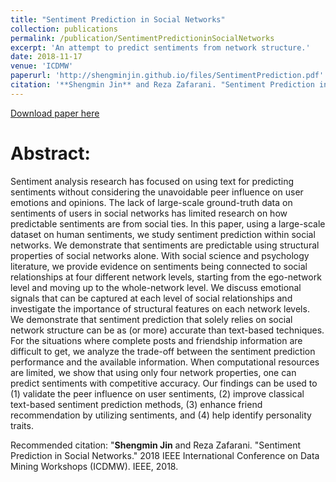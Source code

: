 ```yaml
---
title: "Sentiment Prediction in Social Networks"
collection: publications
permalink: /publication/SentimentPredictioninSocialNetworks
excerpt: 'An attempt to predict sentiments from network structure.'
date: 2018-11-17
venue: 'ICDMW'
paperurl: 'http://shengminjin.github.io/files/SentimentPrediction.pdf'
citation: '**Shengmin Jin** and Reza Zafarani. "Sentiment Prediction in Social Networks." 2018 IEEE International Conference on Data Mining Workshops (ICDMW). IEEE, 2018.'
---
```


[Download paper here](http://shengminjin.github.io/files/SentimentPrediction.pdf)

Abstract:
======
Sentiment analysis research has focused on using text for predicting sentiments without considering the unavoidable peer influence on user emotions and opinions. The lack of large-scale ground-truth data on sentiments of users in social networks has limited research on how predictable sentiments are from social ties. In this paper, using a large-scale dataset on human sentiments, we study sentiment prediction within social networks. We demonstrate that sentiments are predictable using structural properties of social networks alone. With social science and psychology literature, we provide evidence on sentiments being connected to social relationships at four different network levels, starting from the ego-network level and moving up to the whole-network level. We discuss emotional signals that can be captured at each level of social relationships and investigate the importance of structural features on each network levels. We demonstrate that sentiment prediction that solely relies on social network structure can be as (or more) accurate than text-based techniques. For the situations where complete posts and friendship information are difficult to get, we analyze the trade-off between the sentiment prediction performance and the available information. When computational resources are limited, we show that using only four network properties, one can predict sentiments with competitive accuracy. Our findings can be used to (1) validate the peer influence on user sentiments, (2) improve classical text-based sentiment prediction methods, (3) enhance friend recommendation by utilizing sentiments, and (4) help identify personality traits. 

Recommended citation: "**Shengmin Jin** and Reza Zafarani. "Sentiment Prediction in Social Networks." 2018 IEEE International Conference on Data Mining Workshops (ICDMW). IEEE, 2018.
